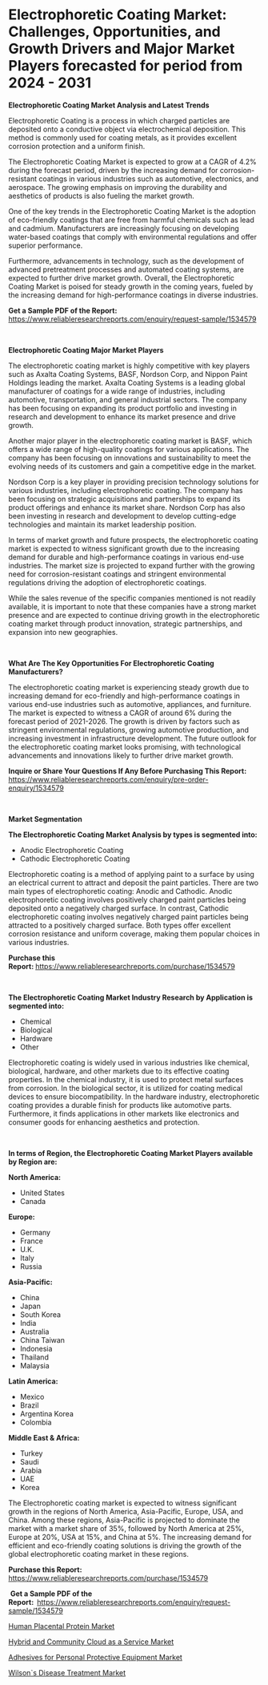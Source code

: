 <p><h1>Electrophoretic Coating Market: Challenges, Opportunities, and Growth Drivers and Major Market Players forecasted for period from 2024 - 2031</h1></p><p><strong>Electrophoretic Coating Market Analysis and Latest Trends</strong></p>
<p><p>Electrophoretic Coating is a process in which charged particles are deposited onto a conductive object via electrochemical deposition. This method is commonly used for coating metals, as it provides excellent corrosion protection and a uniform finish.</p><p>The Electrophoretic Coating Market is expected to grow at a CAGR of 4.2% during the forecast period, driven by the increasing demand for corrosion-resistant coatings in various industries such as automotive, electronics, and aerospace. The growing emphasis on improving the durability and aesthetics of products is also fueling the market growth.</p><p>One of the key trends in the Electrophoretic Coating Market is the adoption of eco-friendly coatings that are free from harmful chemicals such as lead and cadmium. Manufacturers are increasingly focusing on developing water-based coatings that comply with environmental regulations and offer superior performance.</p><p>Furthermore, advancements in technology, such as the development of advanced pretreatment processes and automated coating systems, are expected to further drive market growth. Overall, the Electrophoretic Coating Market is poised for steady growth in the coming years, fueled by the increasing demand for high-performance coatings in diverse industries.</p></p>
<p><strong>Get a Sample PDF of the Report:&nbsp;</strong> <a href="https://www.reliableresearchreports.com/enquiry/request-sample/1534579">https://www.reliableresearchreports.com/enquiry/request-sample/1534579</a></p>
<p>&nbsp;</p>
<p><strong>Electrophoretic Coating Major Market Players</strong></p>
<p><p>The electrophoretic coating market is highly competitive with key players such as Axalta Coating Systems, BASF, Nordson Corp, and Nippon Paint Holdings leading the market. Axalta Coating Systems is a leading global manufacturer of coatings for a wide range of industries, including automotive, transportation, and general industrial sectors. The company has been focusing on expanding its product portfolio and investing in research and development to enhance its market presence and drive growth.</p><p>Another major player in the electrophoretic coating market is BASF, which offers a wide range of high-quality coatings for various applications. The company has been focusing on innovations and sustainability to meet the evolving needs of its customers and gain a competitive edge in the market.</p><p>Nordson Corp is a key player in providing precision technology solutions for various industries, including electrophoretic coating. The company has been focusing on strategic acquisitions and partnerships to expand its product offerings and enhance its market share. Nordson Corp has also been investing in research and development to develop cutting-edge technologies and maintain its market leadership position.</p><p>In terms of market growth and future prospects, the electrophoretic coating market is expected to witness significant growth due to the increasing demand for durable and high-performance coatings in various end-use industries. The market size is projected to expand further with the growing need for corrosion-resistant coatings and stringent environmental regulations driving the adoption of electrophoretic coatings.</p><p>While the sales revenue of the specific companies mentioned is not readily available, it is important to note that these companies have a strong market presence and are expected to continue driving growth in the electrophoretic coating market through product innovation, strategic partnerships, and expansion into new geographies.</p></p>
<p>&nbsp;</p>
<p><strong>What Are The Key Opportunities For Electrophoretic Coating Manufacturers?</strong></p>
<p><p>The electrophoretic coating market is experiencing steady growth due to increasing demand for eco-friendly and high-performance coatings in various end-use industries such as automotive, appliances, and furniture. The market is expected to witness a CAGR of around 6% during the forecast period of 2021-2026. The growth is driven by factors such as stringent environmental regulations, growing automotive production, and increasing investment in infrastructure development. The future outlook for the electrophoretic coating market looks promising, with technological advancements and innovations likely to further drive market growth.</p></p>
<p><strong>Inquire or Share Your Questions If Any Before Purchasing This Report:</strong> <a href="https://www.reliableresearchreports.com/enquiry/pre-order-enquiry/1534579">https://www.reliableresearchreports.com/enquiry/pre-order-enquiry/1534579</a></p>
<p>&nbsp;</p>
<p><strong>Market Segmentation</strong></p>
<p><strong>The Electrophoretic Coating Market Analysis by types is segmented into:</strong></p>
<p><ul><li>Anodic Electrophoretic Coating</li><li>Cathodic Electrophoretic Coating</li></ul></p>
<p><p>Electrophoretic coating is a method of applying paint to a surface by using an electrical current to attract and deposit the paint particles. There are two main types of electrophoretic coating: Anodic and Cathodic. Anodic electrophoretic coating involves positively charged paint particles being deposited onto a negatively charged surface. In contrast, Cathodic electrophoretic coating involves negatively charged paint particles being attracted to a positively charged surface. Both types offer excellent corrosion resistance and uniform coverage, making them popular choices in various industries.</p></p>
<p><strong>Purchase this Report:&nbsp;</strong><a href="https://www.reliableresearchreports.com/purchase/1534579">https://www.reliableresearchreports.com/purchase/1534579</a></p>
<p>&nbsp;</p>
<p><strong>The Electrophoretic Coating Market Industry Research by Application is segmented into:</strong></p>
<p><ul><li>Chemical</li><li>Biological</li><li>Hardware</li><li>Other</li></ul></p>
<p><p>Electrophoretic coating is widely used in various industries like chemical, biological, hardware, and other markets due to its effective coating properties. In the chemical industry, it is used to protect metal surfaces from corrosion. In the biological sector, it is utilized for coating medical devices to ensure biocompatibility. In the hardware industry, electrophoretic coating provides a durable finish for products like automotive parts. Furthermore, it finds applications in other markets like electronics and consumer goods for enhancing aesthetics and protection.</p></p>
<p>&nbsp;</p>
<p><strong>In terms of Region, the Electrophoretic Coating Market Players available by Region are:</strong></p>
<p>
    <p> <strong> North America: </strong>
        <ul>
            <li>United States</li>
            <li>Canada</li>
        </ul>
        </p> 
    <p> <strong> Europe: </strong>
        <ul>
            <li>Germany</li>
            <li>France</li>
            <li>U.K.</li>
            <li>Italy</li>
            <li>Russia</li>
        </ul>
        </p> 
    <p> <strong> Asia-Pacific: </strong>
        <ul>
            <li>China</li>
            <li>Japan</li>
            <li>South Korea</li>
            <li>India</li>
            <li>Australia</li>
            <li>China Taiwan</li>
            <li>Indonesia</li>
            <li>Thailand</li>
            <li>Malaysia</li>
        </ul>
        </p> 
    <p> <strong> Latin America: </strong>
        <ul>
            <li>Mexico</li>
            <li>Brazil</li>
            <li>Argentina Korea</li>
            <li>Colombia</li>
        </ul>
        </p> 
    <p> <strong> Middle East & Africa: </strong>
        <ul>
            <li>Turkey</li>
            <li>Saudi</li>
            <li>Arabia</li>
            <li>UAE</li>
            <li>Korea</li>
        </ul>
    </p>
    </p>
<p><p>The Electrophoretic coating market is expected to witness significant growth in the regions of North America, Asia-Pacific, Europe, USA, and China. Among these regions, Asia-Pacific is projected to dominate the market with a market share of 35%, followed by North America at 25%, Europe at 20%, USA at 15%, and China at 5%. The increasing demand for efficient and eco-friendly coating solutions is driving the growth of the global electrophoretic coating market in these regions.</p></p>
<p><strong>Purchase this Report: </strong><a href="https://www.reliableresearchreports.com/purchase/1534579">https://www.reliableresearchreports.com/purchase/1534579</a></p>
<p>&nbsp;<strong>Get a Sample PDF of the Report:&nbsp;&nbsp;</strong><a href="https://www.reliableresearchreports.com/enquiry/request-sample/1534579">https://www.reliableresearchreports.com/enquiry/request-sample/1534579</a></p>
<p><strong></strong></p>
<p><p><a href="https://view.publitas.com/reportprime-1/human-placental-protein-market-insights-market-players-and-forecast-till-2030/">Human Placental Protein Market</a></p><p><a href="https://view.publitas.com/reportprime-1/hybrid-and-community-cloud-as-a-service-market-size-furnishes-valuable-information-encompassing-market-share-market-trends-and-projections-spanning-from-2023-to-2030/">Hybrid and Community Cloud as a Service Market</a></p><p><a href="https://zircon-bluebell-299.notion.site/Adhesives-for-Personal-Protective-Equipment-Market-Growth-Market-Trends-COVID-19-Impact-and-Forec-e31f0aea26bc48f0a2d1154d615448da">Adhesives for Personal Protective Equipment Market</a></p><p><a href="https://view.publitas.com/reportprime-1/wilsons-disease-treatment-market-size-share-trends-analysis-report-by-material-by-type-by-end-user-by-region-and-segment-forecasts-2023-2030/">Wilson`s Disease Treatment Market</a></p></p>